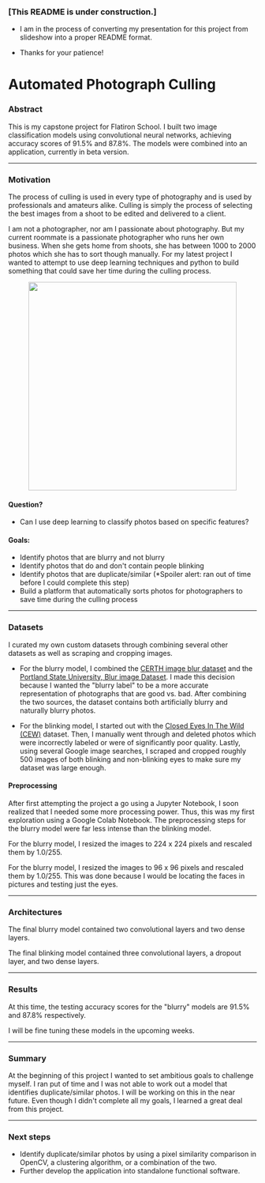 ### [This README is under construction.]


* I am in the process of converting my presentation for this project from slideshow into a proper README format.

* Thanks for your patience!



# Automated Photograph Culling

### Abstract

This is my capstone project for Flatiron School.  I built two image classification models using convolutional neural networks, achieving accuracy scores of 91.5% and 87.8%. The models were combined into an application, currently in beta version.

----

### Motivation

The process of culling is used in every type of photography and is used by professionals and amateurs alike. Culling is simply the process of selecting the best images from a shoot to be edited and delivered to a client.

I am not a photographer, nor am I passionate about photography. But my current roommate is a passionate photographer who runs her own business. When she gets home from shoots, she has between 1000 to 2000 photos which she has to sort though manually. For my latest project I wanted to attempt to use deep learning techniques and python to build something that could save her time during the culling process.

<p align="center">
<img width="422"  src="https://user-images.githubusercontent.com/34200538/52924975-07c55b80-32fd-11e9-8216-39079ddbdadb.jpg">
</p>


#### Question?

* Can I use deep learning to classify photos based on specific features?

#### Goals:

* Identify photos that are blurry and not blurry
* Identify photos that do and don't contain people blinking
* Identify photos that are duplicate/similar (*Spoiler alert: ran out of time before I could complete this step)  
* Build a platform that automatically sorts photos for photographers to save time during the culling process

----
### Datasets

I curated my own custom datasets through combining several other datasets as well as scraping and cropping images.

* For the blurry model, I combined the [CERTH  image blur dataset](https://mklab.iti.gr/results/certh-image-blur-dataset/) and the [Portland State University, Blur image Dataset](https://riemenschneider.hayko.at/vision/dataset/task.php?did=382). I made this decision because I wanted the "blurry label" to be a more accurate representation of photographs that are good vs. bad. After combining the two sources, the dataset contains both artificially blurry and naturally blurry photos.

* For the blinking model, I started out with the [Closed Eyes In The Wild (CEW)](http://parnec.nuaa.edu.cn/xtan/data/ClosedEyeDatabases.html) dataset. Then, I manually went through and deleted photos which were incorrectly labeled or were of significantly poor quality. Lastly, using several Google image searches, I scraped and cropped roughly 500 images of both blinking and non-blinking eyes to make sure my dataset was large enough.


#### Preprocessing

After first attempting the project a go using a Jupyter Notebook, I soon realized that I needed some more processing power. Thus, this was my first exploration using a Google Colab Notebook. The preprocessing steps for the blurry model were far less intense than the blinking model.

For the blurry model, I resized the images to 224 x 224 pixels and rescaled them by 1.0/255.

<!-- Building the blinking model was much more of an iterative, trial and error process.
I chose 96 x 96 because many of the photos I was training/testing on were 24 x 24 and I wanted to preserve as much of the image quailty as possible -->

For the blurry model, I resized the images to 96 x 96 pixels and rescaled them by 1.0/255. This was done because I would be locating the faces in pictures and testing just the eyes.





---

### Architectures

<!-- "Lorem ipsum dolor sit amet, consectetur adipiscing elit, sed do eiusmod tempor incididunt ut labore et dolore magna aliqua. Ut enim ad minim veniam, quis nostrud exercitation ullamco laboris nisi ut aliquip ex ea commodo consequat. Duis aute irure dolor in reprehenderit in voluptate velit esse cillum dolore eu fugiat nulla pariatur. Excepteur sint occaecat cupidatat non proident, sunt in culpa qui officia deserunt mollit anim id est laborum." -->

The final blurry model contained two convolutional layers and two dense layers.

The final blinking model contained three convolutional layers, a dropout layer, and two dense layers.

---

### Results

<!-- "Lorem ipsum dolor sit amet, consectetur adipiscing elit, sed do eiusmod tempor incididunt ut labore et dolore magna aliqua. Ut enim ad minim veniam, quis nostrud exercitation ullamco laboris nisi ut aliquip ex ea commodo consequat. Duis aute irure dolor in reprehenderit in voluptate velit esse cillum dolore eu fugiat nulla pariatur. Excepteur sint occaecat cupidatat non proident, sunt in culpa qui officia deserunt mollit anim id est laborum." -->

At this time, the testing accuracy scores for the "blurry" models are 91.5% and 87.8% respectively.

I will be fine tuning these models in the upcoming weeks.





---

### Summary

<!-- "Lorem ipsum dolor sit amet, consectetur adipiscing elit, sed do eiusmod tempor incididunt ut labore et dolore magna aliqua. Ut enim ad minim veniam, quis nostrud exercitation ullamco laboris nisi ut aliquip ex ea commodo consequat. Duis aute irure dolor in reprehenderit in voluptate velit esse cillum dolore eu fugiat nulla pariatur. Excepteur sint occaecat cupidatat non proident, sunt in culpa qui officia deserunt mollit anim id est laborum." -->

At the beginning of this project I wanted to set ambitious goals to challenge myself. I ran put of time and I was not able to work out a model that identifies duplicate/similar photos. I will be working on this in the near future. Even though I didn't complete all my goals, I learned a great deal from this project. 

---
### Next steps

* Identify duplicate/similar photos by using a pixel similarity comparison in OpenCV, a clustering algorithm, or a combination of the two.
* Further develop the application into standalone functional software.
